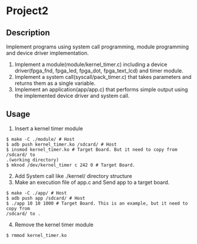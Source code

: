 # Project2
## Description
Implement programs using system call programming, module programming and device
driver implementation.
1. Implement a module(module/kernel_timer.c) including a device driver(fpga_fnd, fpga_led,
   fpga_dot, fpga_text_lcd) and timer module.  
2. Implement a system call(syscall/pack_timer.c) that takes parameters and returns them as a single
   variable.  
3. Implement an application(app/app.c) that performs simple output using the implemented
   device driver and system call.  

## Usage
1) Insert a kernel timer module
``` shell
$ make -C ./module/ # Host
$ adb push kernel_timer.ko /sdcard/ # Host
$ insmod kernel_timer.ko # Target Board. But it need to copy from /sdcard/ to
.(working directory)
$ mknod /dev/kernel_timer c 242 0 # Target Board.
```

2) Add System call like ./kernel/ directory structure
3) Make an execution file of app.c and Send app to a target board.
``` shell
$ make -C ./app/ # Host
$ adb push app /sdcard/ # Host
$ ./app 10 10 1000 # Target Board. This is an example, but it need to copy from
/sdcard/ to .
```

4) Remove the kernel timer module
```
$ rmmod kernel_timer.ko
```
